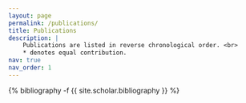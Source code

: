 ```yaml
---
layout: page
permalink: /publications/
title: Publications
description: |
    Publications are listed in reverse chronological order. <br>
    * denotes equal contribution.
nav: true
nav_order: 1
---
```

<!-- _pages/publications.md -->
<div class="publications">

{% bibliography -f {{ site.scholar.bibliography }} %}

</div>
